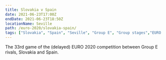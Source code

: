 ```yaml
---
title: Slovakia v Spain
date: 2021-06-23T17:00Z
endDate: 2021-06-23T18:50Z
locationName: Seville
path: /euro-2020/slovakia-spain/
tags: ["Slovakia", "Spain", "Seville", "Group E", "Group stages","EURO 2020"]
---
```


The 33rd game of the (delayed) EURO 2020 competition between Group E rivals, Slovakia and Spain.